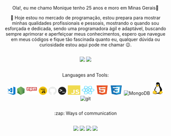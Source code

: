 <div align="center" >
<p>Ola!, eu me chamo Monique tenho 25 anos e moro em Minas Gerais👋</p>

🌱 Hoje estou no mercado de programação, estou prepara para mostrar minhas qualidades profissionais e pessoais, mostrando o quando sou esforçada e dedicada, sendo uma programadora ágil e adaptável, buscando sempre aprimorar e aperfeiçoar meus conhecimentos, espero que navegue em meus códigos e fique tão fascinada quanto eu, qualquer dúvida ou curiosidade estou aqui pode me chamar 😉. 
</div>

## 
<div align="center" >
<img  height="175em" src="https://github-readme-stats.vercel.app/api?username=monique282&show_icons=true&theme=omni&include_all_commits=true&count_private=true"/>
<img  height="175em" src="https://github-readme-stats.vercel.app/api/top-langs/?username=monique282&layout=compact&langs_count=16&theme=omni"/>
</div>

## 
<p align="center" >Languages and Tools:</p>
<div style="display: inline_block"  align="center" >
  <img  alt="Visual Studio Code" width="26px" src="https://raw.githubusercontent.com/DarlanSchwartz/DarlanSchwartz/main/Github%20readme%20images/visual-studio-code.png" />
  <img  alt="Node.js" width="26px" src="https://raw.githubusercontent.com/DarlanSchwartz/DarlanSchwartz/main/Github%20readme%20images/nodejs.png" />
<img  alt="NPM" height="36px" src="https://raw.githubusercontent.com/DarlanSchwartz/DarlanSchwartz/main/Github%20readme%20images/npm.png" />
  <img  alt="Express.js" height="26px" src="https://raw.githubusercontent.com/DarlanSchwartz/DarlanSchwartz/main/Github%20readme%20images/express-js.png" />
  <img  alt="GitHub" width="26px" src="https://raw.githubusercontent.com/DarlanSchwartz/DarlanSchwartz/main/Github%20readme%20images/github.png" />
<img  alt="Terminal" width="26px" src="https://raw.githubusercontent.com/DarlanSchwartz/DarlanSchwartz/main/Github%20readme%20images/terminal.png" />
  <img  alt="Rafa-Js" height="30" width="40" src="https://raw.githubusercontent.com/devicons/devicon/master/icons/javascript/javascript-plain.svg">
  <img  alt="Rafa-React" height="30" width="40" src="https://raw.githubusercontent.com/devicons/devicon/master/icons/react/react-original.svg">
  <img  alt="Rafa-HTML" height="30" width="40" src="https://raw.githubusercontent.com/devicons/devicon/master/icons/html5/html5-original.svg">
  <img  alt="Rafa-CSS" height="30" width="40" src="https://raw.githubusercontent.com/devicons/devicon/master/icons/css3/css3-original.svg">
  <img src="https://cdn.jsdelivr.net/gh/devicons/devicon/icons/mongodb/mongodb-original-wordmark.svg" alt="MongoDB" width="45" height="45" title="MongoDB"/>
  <img src="https://raw.githubusercontent.com/devicons/devicon/master/icons/linux/linux-original.svg" alt="linux" width="40" height="40" title="Linux"/>
  <img src="https://www.vectorlogo.zone/logos/git-scm/git-scm-icon.svg" alt="git" width="35" height="35" title="Git"/>
</div>

##
 <p align="center">  :zap: Ways of communication</p>
  <br/>
<div align="center">
 <a href="https://discord.gg/wagxzStdcR" target="_blank"><img src="https://img.shields.io/badge/Discord-7289DA?style=for-the-badge&logo=discord&logoColor=white" target="_blank"></a> 
  <a href="https://www.instagram.com/monique_tututi/" target="_blank"><img src="https://img.shields.io/badge/-Instagram-%23E4405F?style=for-the-badge&logo=instagram&logoColor=white" target="_blank"></a>
  <a href = "mailto:moniquejp16@gmail.com"><img src="https://img.shields.io/badge/-Gmail-%23333?style=for-the-badge&logo=gmail&logoColor=white" target="_blank"></a>
  <a href="[https://www.linkedin.com/in/monique-souza-19081b284/](https://www.linkedin.com/in/monique-souza-marques/)" target="_blank"><img src="https://img.shields.io/badge/-LinkedIn-%230077B5?style=for-the-badge&logo=linkedin&logoColor=white" target="_blank"></a>
</div>

